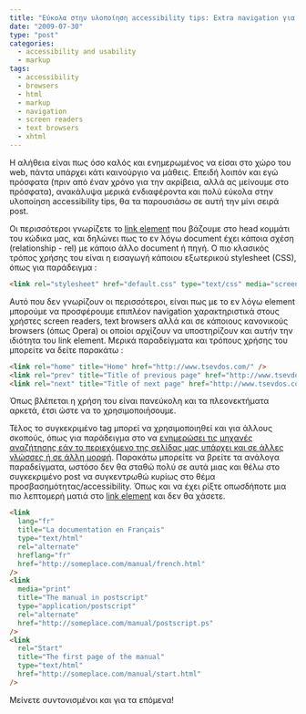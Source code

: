```yaml
---
title: "Εύκολα στην υλοποίηση accessibility tips: Extra navigation για text browsers / screen readers (και όχι μόνο)"
date: "2009-07-30"
type: "post"
categories:
  - accessibility and usability
  - markup
tags:
  - accessibility
  - browsers
  - html
  - markup
  - navigation
  - screen readers
  - text browsers
  - xhtml
---
```


Η αλήθεια είναι πως όσο καλός και ενημερωμένος να είσαι στο χώρο του web, πάντα υπάρχει κάτι καινούργιο να μάθεις. Επειδή λοιπόν και εγώ πρόσφατα (πριν από έναν χρόνο για την ακρίβεια, αλλά ας μείνουμε στο πρόσφατα), ανακάλυψα μερικά ενδιαφέροντα και πολύ εύκολα στην υλοποίηση accessibility tips, θα τα παρουσιάσω σε αυτή την μίνι σειρά post.

Οι περισσότεροι γνωρίζετε το [link element](http://www.w3.org/TR/REC-html40/struct/links.html#h-12.3 "Link element") που βάζουμε στο head κομμάτι του κώδικα μας, και δηλώνει πως το εν λόγω document έχει κάποια σχέση (relationship - rel) με κάποιο άλλο document ή πηγή. Ο πιο κλασικός τρόπος χρήσης του είναι η εισαγωγή κάποιου εξωτερικού stylesheet (CSS), όπως για παράδειγμα :

```html
<link rel="stylesheet" href="default.css" type="text/css" media="screen" />
```

Αυτό που δεν γνωρίζουν οι περισσότεροι, είναι πως με το εν λόγω element μπορούμε να προσφέρουμε επιπλέον navigation χαρακτηριστικά στους χρήστες screen readers, text browsers αλλά και σε κάποιους κανονικούς browsers (όπως Opera) οι οποίοι αρχίζουν να υποστηρίζουν και αυτήν την ιδιότητα του link element. Μερικά παραδείγματα και τρόπους χρήσης του μπορείτε να δείτε παρακάτω :

```html
<link rel="home" title="Home" href="http://www.tsevdos.com/" />
<link rel="prev" title="Title of previous page" href="http://www.tsevdos.com/previous-page" />
<link rel="next" title="Title of next page" href="http://www.tsevdos.com/next-page" />
```

Όπως βλέπεται η χρήση του είναι πανεύκολη και τα πλεονεκτήματα αρκετά, έτσι ώστε να το χρησιμοποιήσουμε.

Τέλος το συγκεκριμένο tag μπορεί να χρησιμοποιηθεί και για άλλους σκοπούς, όπως για παράδειγμα στο να [ενημερώσει τις μηχανές αναζήτησης εάν το περιεχόμενο της σελίδας μας υπάρχει και σε άλλες γλώσσες ή σε άλλη μορφή](http://www.w3.org/TR/REC-html40/struct/links.html#h-12.3.3 "Links and search engines"). Παρακάτω μπορείτε να βρείτε τα ανάλογα παραδείγματα, ωστόσο δεν θα σταθώ πολύ σε αυτά μιας και θέλω στο συγκεκριμένο post να συγκεντρωθώ κυρίως στο θέμα προσβασημότητας/accessibility. Όπως και να έχει ρίξτε οπωσδήποτε μια πιο λεπτομερή ματιά στο [link element](http://www.w3.org/TR/REC-html40/struct/links.html#h-12.3 "Link element") και δεν θα χάσετε.

```html
<link
  lang="fr"
  title="La documentation en Français"
  type="text/html"
  rel="alternate"
  hreflang="fr"
  href="http://someplace.com/manual/french.html"
/>
<link
  media="print"
  title="The manual in postscript"
  type="application/postscript"
  rel="alternate"
  href="http://someplace.com/manual/postscript.ps"
/>
<link
  rel="Start"
  title="The first page of the manual"
  type="text/html"
  href="http://someplace.com/manual/start.html"
/>
```

Μείνετε συντονισμένοι και για τα επόμενα!
